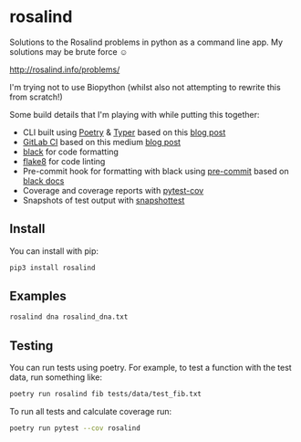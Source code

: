 # rosalind

Solutions to the Rosalind problems in python as a command line app. My solutions
may be brute force :relaxed:

<http://rosalind.info/problems/>

I'm trying not to use Biopython (whilst also not attempting to rewrite this from
scratch!)

Some build details that I'm playing with while putting this together:

- CLI built using [Poetry] & [Typer] based on this [blog post][pluralsight]
- [GitLab CI] based on this medium [blog post][medium]
- [black] for code formatting
- [flake8] for code linting
- Pre-commit hook for formatting with black using [pre-commit] based on
  [black docs]
- Coverage and coverage reports with [pytest-cov]
- Snapshots of test output with [snapshottest]

## Install

You can install with pip:

```bash
pip3 install rosalind
```

## Examples

``` bash
rosalind dna rosalind_dna.txt
```

## Testing

You can run tests using poetry. For example, to test a function with the test
data, run something like:

``` bash
poetry run rosalind fib tests/data/test_fib.txt
```

To run all tests and calculate coverage run:

``` bash
poetry run pytest --cov rosalind
```

[Poetry]: https://python-poetry.org/
[Typer]: https://typer.tiangolo.com/
[pluralsight]: https://www.pluralsight.com/tech-blog/python-cli-utilities-with-poetry-and-typer/
[black]: https://black.readthedocs.io/en/stable/index.html
[flake8]: https://flake8.pycqa.org/en/latest/
[GitLab CI]: https://docs.gitlab.com/ee/ci/
[medium]: https://medium.com/@paweldudzinski/python-applications-continuous-integration-with-poetry-and-gitlab-pipelines-ac539888251a
[pre-commit]: https://pre-commit.com/
[black docs]: https://black.readthedocs.io/en/stable/version_control_integration.html
[pytest-cov]: https://pypi.org/project/pytest-cov/
[snapshottest]: https://pypi.org/project/snapshottest/
